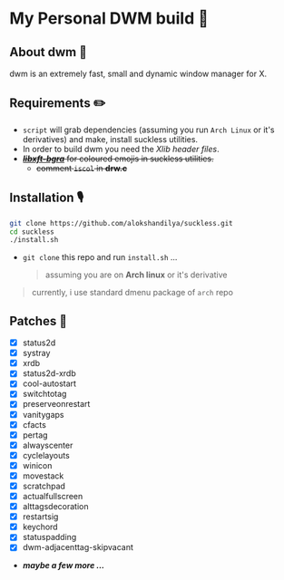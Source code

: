 # My Personal DWM build 🌟

## About dwm 🐧

dwm is an extremely fast, small and dynamic window manager for X.

## Requirements ✏️

- `script` will grab dependencies (assuming you run `Arch Linux` or it's derivatives) and make, install suckless utilities.
- In order to build dwm you need the _Xlib header files_.
- ~~[**_libxft-bgra_**](https://aur.archlinux.org/packages/libxft-bgra-git) for coloured emojis in suckless utilities.~~
  - ~~comment `iscol` in **drw.c**~~

## Installation 🎙️

```sh
git clone https://github.com/alokshandilya/suckless.git
cd suckless
./install.sh
```

- `git clone` this repo and run `install.sh` ...
  > assuming you are on **Arch linux** or it's derivative

> currently, i use standard dmenu package of `arch` repo

## Patches 🧰

- [x] status2d
- [x] systray
- [x] xrdb
- [x] status2d-xrdb
- [x] cool-autostart
- [x] switchtotag
- [x] preserveonrestart
- [x] vanitygaps
- [x] cfacts
- [x] pertag
- [x] alwayscenter
- [x] cyclelayouts
- [x] winicon
- [x] movestack
- [x] scratchpad
- [x] actualfullscreen
- [x] alttagsdecoration
- [x] restartsig
- [x] keychord
- [x] statuspadding
- [x] dwm-adjacenttag-skipvacant
- **_maybe a few more ..._**
